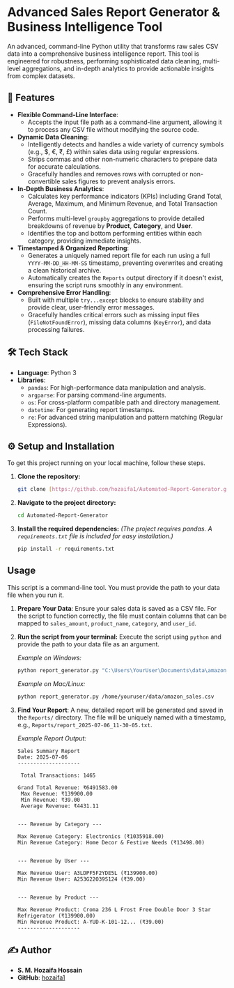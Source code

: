 # Advanced Sales Report Generator & Business Intelligence Tool

An advanced, command-line Python utility that transforms raw sales CSV data into a comprehensive business intelligence report. This tool is engineered for robustness, performing sophisticated data cleaning, multi-level aggregations, and in-depth analytics to provide actionable insights from complex datasets.

## 🚀 Features

-   **Flexible Command-Line Interface**:
    -   Accepts the input file path as a command-line argument, allowing it to process any CSV file without modifying the source code.
-   **Dynamic Data Cleaning**:
    -   Intelligently detects and handles a wide variety of currency symbols (e.g., $, €, ₹, £) within sales data using regular expressions.
    -   Strips commas and other non-numeric characters to prepare data for accurate calculations.
    -   Gracefully handles and removes rows with corrupted or non-convertible sales figures to prevent analysis errors.
-   **In-Depth Business Analytics**:
    -   Calculates key performance indicators (KPIs) including Grand Total, Average, Maximum, and Minimum Revenue, and Total Transaction Count.
    -   Performs multi-level `groupby` aggregations to provide detailed breakdowns of revenue by **Product**, **Category**, and **User**.
    -   Identifies the top and bottom performing entities within each category, providing immediate insights.
-   **Timestamped & Organized Reporting**:
    -   Generates a uniquely named report file for each run using a full `YYYY-MM-DD_HH-MM-SS` timestamp, preventing overwrites and creating a clean historical archive.
    -   Automatically creates the `Reports` output directory if it doesn't exist, ensuring the script runs smoothly in any environment.
-   **Comprehensive Error Handling**:
    -   Built with multiple `try...except` blocks to ensure stability and provide clear, user-friendly error messages.
    -   Gracefully handles critical errors such as missing input files (`FileNotFoundError`), missing data columns (`KeyError`), and data processing failures.

## 🛠️ Tech Stack

-   **Language**: Python 3
-   **Libraries**:
    -   `pandas`: For high-performance data manipulation and analysis.
    -   `argparse`: For parsing command-line arguments.
    -   `os`: For cross-platform compatible path and directory management.
    -   `datetime`: For generating report timestamps.
    -   `re`: For advanced string manipulation and pattern matching (Regular Expressions).

## ⚙️ Setup and Installation

To get this project running on your local machine, follow these steps.

1.  **Clone the repository:**
    ```sh
    git clone [https://github.com/hozaifa1/Automated-Report-Generator.git](https://github.com/hozaifa1/Automated-Report-Generator.git)
    ```

2.  **Navigate to the project directory:**
    ```sh
    cd Automated-Report-Generator
    ```

3.  **Install the required dependencies:**
    *(The project requires pandas. A `requirements.txt` file is included for easy installation.)*
    ```sh
    pip install -r requirements.txt
    ```

## Usage

This script is a command-line tool. You must provide the path to your data file when you run it.

1.  **Prepare Your Data**:
    Ensure your sales data is saved as a CSV file. For the script to function correctly, the file must contain columns that can be mapped to `sales_amount`, `product_name`, `category`, and `user_id`.

2.  **Run the script from your terminal:**
    Execute the script using `python` and provide the path to your data file as an argument.

    *Example on Windows:*
    ```sh
    python report_generator.py "C:\Users\YourUser\Documents\data\amazon_sales.csv"
    ```

    *Example on Mac/Linux:*
    ```sh
    python report_generator.py /home/youruser/data/amazon_sales.csv
    ```

3.  **Find Your Report**:
    A new, detailed report will be generated and saved in the `Reports/` directory. The file will be uniquely named with a timestamp, e.g., `Reports/report_2025-07-06_11-30-05.txt`.

    *Example Report Output:*
    ```
    Sales Summary Report
    Date: 2025-07-06
    --------------------

     Total Transactions: 1465

    Grand Total Revenue: ₹6491583.00
     Max Revenue: ₹139900.00
     Min Revenue: ₹39.00
     Average Revenue: ₹4431.11


    --- Revenue by Category ---

    Max Revenue Category: Electronics (₹1035918.00)
    Min Revenue Category: Home Decor & Festive Needs (₹13498.00)


    --- Revenue by User ---

    Max Revenue User: A3LDPF5F2YDE5L (₹139900.00)
    Min Revenue User: A253G22O39S124 (₹39.00)


    --- Revenue by Product ---

    Max Revenue Product: Croma 236 L Frost Free Double Door 3 Star Refrigerator (₹139900.00)
    Min Revenue Product: A-YUD-K-101-12... (₹39.00)
    --------------------
    ```

## ✍️ Author

-   **S. M. Hozaifa Hossain**
-   **GitHub**: [hozaifa1](https://github.com/hozaifa1)


